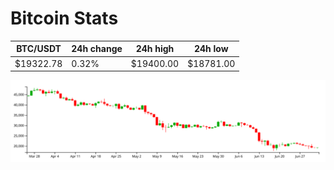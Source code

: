 # Bitcoin Stats

BTC/USDT|24h change|24h high|24h low|
|---|---|---|---|
|$19322.78|0.32%|$19400.00|$18781.00|

<img src="./chart.svg">
